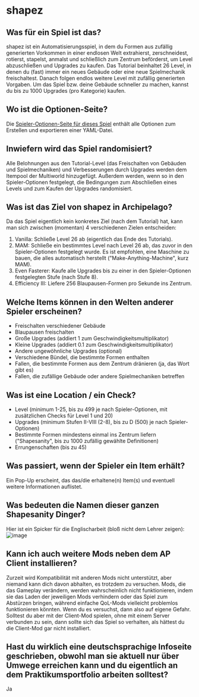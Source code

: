 # shapez

## Was für ein Spiel ist das?

shapez ist ein Automatisierungsspiel, in dem du Formen aus zufällig generierten Vorkommen in einer endlosen Welt 
extrahierst, zerschneidest, rotierst, stapelst, anmalst und schließlich zum Zentrum beförderst, um Level abzuschließen
und Upgrades zu kaufen. Das Tutorial beinhaltet 26 Level, in denen du (fast) immer ein neues Gebäude oder eine neue
Spielmechanik freischaltest. Danach folgen endlos weitere Level mit zufällig generierten Vorgaben. Um das Spiel bzw.
deine Gebäude schneller zu machen, kannst du bis zu 1000 Upgrades (pro Kategorie) kaufen.

## Wo ist die Optionen-Seite?

Die [Spieler-Optionen-Seite für dieses Spiel](../player-options) enthält alle Optionen zum Erstellen und exportieren 
einer YAML-Datei.

## Inwiefern wird das Spiel randomisiert?

Alle Belohnungen aus den Tutorial-Level (das Freischalten von Gebäuden und Spielmechaniken) und Verbesserungen durch
Upgrades werden dem Itempool der Multiworld hinzugefügt. Außerdem werden, wenn so in den Spieler-Optionen festgelegt,
die Bedingungen zum Abschließen eines Levels und zum Kaufen der Upgrades randomisiert.

## Was ist das Ziel von shapez in Archipelago?

Da das Spiel eigentlich kein konkretes Ziel (nach dem Tutorial) hat, kann man sich zwischen (momentan) 4 verschiedenen
Zielen entscheiden:
1. Vanilla: Schließe Level 26 ab (eigentlich das Ende des Tutorials).
2. MAM: Schließe ein bestimmtes Level nach Level 26 ab, das zuvor in den Spieler-Optionen festgelegt wurde. Es ist
empfohlen, eine Maschine zu bauen, die alles automatisch herstellt ("Make-Anything-Machine", kurz MAM).
3. Even Fasterer: Kaufe alle Upgrades bis zu einer in den Spieler-Optionen festgelegten Stufe (nach Stufe 8).
4. Efficiency III: Liefere 256 Blaupausen-Formen pro Sekunde ins Zentrum.

## Welche Items können in den Welten anderer Spieler erscheinen?

- Freischalten verschiedener Gebäude
- Blaupausen freischalten
- Große Upgrades (addiert 1 zum Geschwindigkeitsmultiplikator)
- Kleine Upgrades (addiert 0.1 zum Geschwindigkeitsmultiplikator)
- Andere ungewöhnliche Upgrades (optional)
- Verschiedene Bündel, die bestimmte Formen enthalten
- Fallen, die bestimmte Formen aus dem Zentrum dränieren (ja, das Wort gibt es)
- Fallen, die zufällige Gebäude oder andere Spielmechaniken betreffen

## Was ist eine Location / ein Check?

- Level (minimum 1-25, bis zu 499 je nach Spieler-Optionen, mit zusätzlichen Checks für Level 1 und 20)
- Upgrades (minimum Stufen II-VIII (2-8), bis zu D (500) je nach Spieler-Optionen)
- Bestimmte Formen mindestens einmal ins Zentrum liefern ("Shapesanity", bis zu 1000 zufällig gewählte Definitionen)
- Errungenschaften (bis zu 45)

## Was passiert, wenn der Spieler ein Item erhält?

Ein Pop-Up erscheint, das das/die erhaltene(n) Item(s) und eventuell weitere Informationen auflistet.

## Was bedeuten die Namen dieser ganzen Shapesanity Dinger?

Hier ist ein Spicker für die Englischarbeit (bloß nicht dem Lehrer zeigen):
![image](https://raw.githubusercontent.com/BlastSlimey/Archipelago/refs/heads/main/worlds/shapez/docs/shapesanity_full.png)

## Kann ich auch weitere Mods neben dem AP Client installieren?

Zurzeit wird Kompatibilität mit anderen Mods nicht unterstützt, aber niemand kann dich davon abhalten, es trotzdem zu
versuchen. Mods, die das Gameplay verändern, werden wahrscheinlich nicht funktionieren, indem sie das Laden der 
jeweiligen Mods verhindern oder das Spiel zum Abstürzen bringen, während einfache QoL-Mods vielleicht problemlos
funktionieren könnten. Wenn du es versuchst, dann also auf eigene Gefahr. Solltest du aber mit der Client-Mod spielen,
ohne mit einem Server verbunden zu sein, dann sollte sich das Spiel so verhalten, als hättest du die Client-Mod gar 
nicht installiert.

## Hast du wirklich eine deutschsprachige Infoseite geschrieben, obwohl man sie aktuell nur über Umwege erreichen kann und du eigentlich an dem Praktikumsportfolio arbeiten solltest?

Ja
